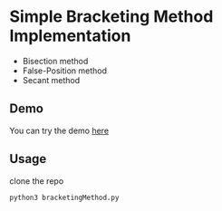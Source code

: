 # Simple Bracketing Method Implementation

* Bisection method<br/>
* False-Position method<br/>
* Secant method<br/>

## Demo
You can try the demo [here](colculator.com)

## Usage 
clone the repo<br/>
```bash
python3 bracketingMethod.py
```

